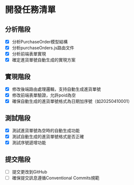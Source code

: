 # 開發任務清單

## 分析階段
- [x] 分析PurchaseOrder模型結構
- [x] 分析purchaseOrders.js路由文件
- [x] 分析前端表單實現
- [x] 確定進貨單號自動生成的實現方案

## 實現階段
- [x] 修改後端路由處理邏輯，支持自動生成進貨單號
- [x] 修改前端表單驗證，允許poid為空
- [x] 確保自動生成的進貨單號格式為日期加序號（如20250410001）

## 測試階段
- [x] 測試進貨單號為空時的自動生成功能
- [x] 測試自動生成的進貨單號格式是否正確
- [x] 測試序號遞增功能

## 提交階段
- [ ] 提交更改到GitHub
- [ ] 確保提交訊息遵循Conventional Commits規範
